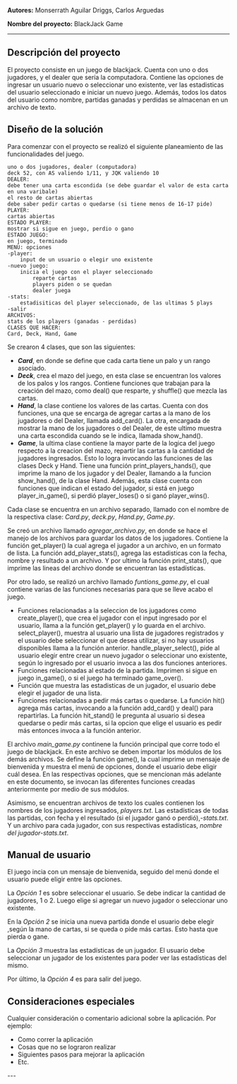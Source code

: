 ﻿
**Autores:**  Monserrath Aguilar Driggs, Carlos Arguedas

**Nombre del proyecto:** BlackJack Game

---

## Descripción del proyecto

El proyecto consiste en un juego de blackjack. Cuenta con uno o dos jugadores, y el dealer que sería la computadora. 
Contiene las opciones de ingresar un usuario nuevo o seleccionar uno existente, ver las estadisticas del usuario seleccionado e iniciar un nuevo juego. Además, todos los datos del usuario como nombre, partidas ganadas y perdidas se almacenan en un archivo de texto.

## Diseño de la solución

Para comenzar con el proyecto se realizó el siguiente planeamiento de las funcionalidades del juego.
```
uno o dos jugadores, dealer (computadora)
deck 52, con AS valiendo 1/11, y JQK valiendo 10
DEALER:
debe tener una carta escondida (se debe guardar el valor de esta carta en una varibale)
el resto de cartas abiertas
debe saber pedir cartas o quedarse (si tiene menos de 16-17 pide)
PLAYER:
cartas abiertas
ESTADO PLAYER:
mostrar si sigue en juego, perdio o gano
ESTADO JUEGO:
en juego, terminado
MENU: opciones
-player:
	input de un usuario o elegir uno existente
-nuevo juego:
	inicia el juego con el player seleccionado
		reparte cartas
		players piden o se quedan
		dealer juega
-stats:
	estadisiticas del player seleccionado, de las ultimas 5 plays
-salir
ARCHIVOS:
stats de los players (ganadas - perdidas)
CLASES QUE HACER:
Card, Deck, Hand, Game
```

Se crearon 4 clases, que son las siguientes:
<ul>
<li><em><strong>Card</strong></em>, en donde se define que cada carta tiene un palo y un rango asociado.</li>
<li><em><strong>Deck</strong></em>, crea el mazo del juego, en esta clase se encuentran los valores de los palos y los rangos. Contiene funciones que trabajan para la creación del mazo, como deal() que resparte, y shuffle() que mezcla las cartas.</li>
<li><em><strong>Hand</strong></em>, la clase contiene los valores de las cartas. Cuenta con dos funciones, una que se encarga de agregar cartas a la mano de los jugadores o del Dealer, llamada add_card(). La otra, encargada de mostrar la mano de los jugadores o del Dealer, de este ultimo muestra una carta escondida cuando se le indica, llamada show_hand().</li>
<li><em><strong>Game</strong></em>, la ultima clase contiene la mayor parte de la logica del juego respecto a la creacion del mazo, repartir las cartas a la cantidad de jugadores ingresados. Esto lo logra invocando las funciones de las clases Deck y Hand. Tiene una función print_players_hands(), que imprime la mano de los jugador y del Dealer, llamando a la funcion show_hand(), de la clase Hand. Además, esta clase cuenta con funciones que indican el estado del jugador, si está en juego player_in_game(), si perdió player_loses() o si ganó player_wins().</li>
</ul>
Cada clase se encuentra en un archivo separado, llamado con el nombre de la respectiva clase: <em>Card.py</em>, <em>deck.py</em>, <em>Hand.py</em>, <em>Game.py</em>.

Se creó un archivo llamado <em>agregar_archivo.py</em>, en donde se hace el manejo de los archivos para guardar los datos de los jugadores. Contiene la función get_player() la cual agrega el jugador a un archivo, en un formato de lista. La función add_player_stats(), agrega las estadisticas con la fecha, nombre y resultado a un archivo. Y por ultimo la función print_stats(), que imprime las lineas del archivo donde se encuentran las estadísticas.

Por otro lado, se realizó un archivo llamado <em>funtions_game.py</em>, el cual contiene varias de las funciones necesarias para que se lleve acabo el juego. 
<ul>
<li>Funciones relacionadas a la seleccion de los jugadores como create_player(), que crea el jugador con el input ingresado por el usuario, llama a la función get_player() y lo guarda en el archivo. select_player(), muestra al usuario una lista de jugadores registrados y el usuario debe seleccionar el que desea utilizar, si no hay usuarios disponibles llama a la función anterior. handle_player_select(), pide al usuario elegir entre crear un nuevo jugador o seleccionar uno existente, según lo ingresado por el usuario invoca a las dos funciones anteriores.</li>
<li>Funciones relacionadas al estado de la partida. Imprimen si sigue en juego in_game(), o si el juego ha terminado game_over().</li>
<li>Función que muestra las estadisticas de un jugador, el usuario debe elegir el jugador de una lista.</li>
<li>Funciones relacionadas a pedir más cartas o quedarse. La función hit() agrega más cartas, invocando a la función add_card() y deal() para repartirlas. La función hit_stand() le pregunta al usuario si desea quedarse o pedir más cartas, si la opcion que elige el usuario es pedir más entonces invoca a la función anterior.</li>
</ul>

El archivo <em>main_game.py</em> continene la función principal que corre todo el juego de blackjack. En este archivo se deben importar los módulos de los demás archivos. Se define la función game(), la cual imprime un mensaje de bienvenida y muestra el menú de opciones, donde el usuario debe eligir cuál desea. En las respectivas opciones, que se mencionan más adelante en este documento, se invocan las diferentes funciones creadas anteriormente por medio de sus módulos.

Asimismo, se encuentran archivos de texto los cuales contienen los nombres de los jugadores ingresados, <em>players.txt</em>. Las estadísticas de todas las partidas, con fecha y el resultado (si el jugador ganó o perdió),<em>-stats.txt</em>. Y un archivo para cada jugador, con sus respectivas estadísticas, <em>nombre del jugador-stats.txt</em>. 


## Manual de usuario

El juego incia con un mensaje de bienvenida, seguido del menú donde el usuario puede eligir entre las opciones.

La <em>Opción 1</em> es sobre seleccionar el usuario. Se debe indicar la cantidad de jugadores, 1 o 2. Luego elige si agregar un nuevo jugador o seleccionar uno existente. 

En la <em>Opción 2</em> se inicia una nueva partida donde el usuario debe elegir ,según la mano de cartas, si se queda o pide más cartas. Esto hasta que pierda o gane.

La <em>Opción 3</em> muestra las estadísticas de un jugador. El usuario debe seleccionar un jugador de los existentes para poder ver las estadísticas del mismo.

Por último, la <em>Opción 4</em> es para salir del juego.


## Consideraciones especiales

Cualquier consideración o comentario adicional sobre la aplicación. Por ejemplo:

<ul>
<li>Como correr la aplicación</li>
<li>Cosas que no se lograron realizar</li>
<li>Siguientes pasos para mejorar la aplicación</li>
<li>Etc.</li>
</ul>
---

